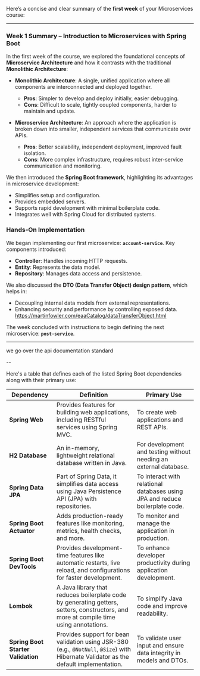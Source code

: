 Here’s a concise and clear summary of the **first week** of your Microservices course:

---

### **Week 1 Summary – Introduction to Microservices with Spring Boot**

In the first week of the course, we explored the foundational concepts of **Microservice Architecture** and how it contrasts with the traditional **Monolithic Architecture**:

- **Monolithic Architecture**: A single, unified application where all components are interconnected and deployed together.
  - **Pros**: Simpler to develop and deploy initially, easier debugging.
  - **Cons**: Difficult to scale, tightly coupled components, harder to maintain and update.

- **Microservice Architecture**: An approach where the application is broken down into smaller, independent services that communicate over APIs.
  - **Pros**: Better scalability, independent deployment, improved fault isolation.
  - **Cons**: More complex infrastructure, requires robust inter-service communication and monitoring.

We then introduced the **Spring Boot framework**, highlighting its advantages in microservice development:
- Simplifies setup and configuration.
- Provides embedded servers.
- Supports rapid development with minimal boilerplate code.
- Integrates well with Spring Cloud for distributed systems.

### **Hands-On Implementation**
We began implementing our first microservice: **`account-service`**. Key components introduced:
- **Controller**: Handles incoming HTTP requests.
- **Entity**: Represents the data model.
- **Repository**: Manages data access and persistence.

We also discussed the **DTO (Data Transfer Object) design pattern**, which helps in:
- Decoupling internal data models from external representations.
- Enhancing security and performance by controlling exposed data.
 https://martinfowler.com/eaaCatalog/dataTransferObject.html


The week concluded with instructions to begin defining the next microservice: **`post-service`**.

---
we go over the api documentation standard 

--

Here's a table that defines each of the listed Spring Boot dependencies along with their primary use:

| **Dependency**               | **Definition**                                                                                                                                     | **Primary Use**                                                                 |
|-----------------------------|----------------------------------------------------------------------------------------------------------------------------------------------------|----------------------------------------------------------------------------------|
| **Spring Web**              | Provides features for building web applications, including RESTful services using Spring MVC.                                                     | To create web applications and REST APIs.                                        |
| **H2 Database**             | An in-memory, lightweight relational database written in Java.                                                                                     | For development and testing without needing an external database.               |
| **Spring Data JPA**         | Part of Spring Data, it simplifies data access using Java Persistence API (JPA) with repositories.                                                 | To interact with relational databases using JPA and reduce boilerplate code.    |
| **Spring Boot Actuator**    | Adds production-ready features like monitoring, metrics, health checks, and more.                                                                  | To monitor and manage the application in production.                            |
| **Spring Boot DevTools**    | Provides development-time features like automatic restarts, live reload, and configurations for faster development.                               | To enhance developer productivity during application development.               |
| **Lombok**                  | A Java library that reduces boilerplate code by generating getters, setters, constructors, and more at compile time using annotations.              | To simplify Java code and improve readability.                                  |
| **Spring Boot Starter Validation** | Provides support for bean validation using JSR-380 (e.g., `@NotNull`, `@Size`) with Hibernate Validator as the default implementation.         | To validate user input and ensure data integrity in models and DTOs.            |

